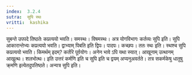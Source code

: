```yaml
---
index:  3.2.4
sutra:  सुपि स्थः
vritti:  kashika 
---
```


सुबन्ते उपपदे तिष्ठतेः कप्रत्ययो भवति। समस्थः। विषमस्थः। अत्र योगविभागः कर्तव्यः सुपि इति। सुपि आकारान्तेभ्यः कप्रत्ययो भवति। द्वाभ्याम् पिबति इति द्विपः। पादपः। कच्छपः। ततः स्थः इति। स्थश्च सुपि कप्रत्ययो भवति। किमर्थम् इदम्? कर्तरि पूर्वयोगः। अनेन भावे ऽपि यथा स्यात्। आखूनाम् उत्थानम् आखूत्थः। शलभोत्थः। इति उत्तरं कर्मणि इति च सुपि इति च द्वयम् अप्यनुअवर्तते। तत्र सकर्मकेषु धातुषु क्र्मणि इत्येतदुपतिष्ठते। अन्यत्र सुपि इति।

